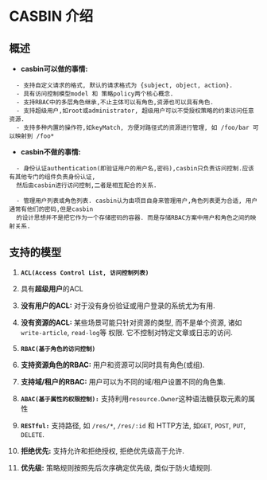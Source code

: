 # CASBIN 介绍

## 概述

- **casbin可以做的事情:**

```
  - 支持自定义请求的格式, 默认的请求格式为 {subject, object, action}.
  - 具有访问控制模型model 和 策略policy两个核心概念.
  - 支持RBAC中的多层角色继承,不止主体可以有角色,资源也可以具有角色.
  - 支持超级用户,如root或administrator, 超级用户可以不受授权策略的约束访问任意资源.
  - 支持多种内置的操作符,如keyMatch, 方便对路径式的资源进行管理, 如 /foo/bar 可以映射到 /foo*
```

- **casbin不做的事情:**

```
  - 身份认证authentication(即验证用户的用户名,密码),casbin只负责访问控制.应该有其他专门的组件负责身份认证,
  然后由casbin进行访问控制,二者是相互配合的关系.
  
  - 管理用户列表或角色列表. casbin认为由项目自身来管理用户,角色列表更为合适, 用户通常有他们的密码,但是casbin 
  的设计思想并不是把它作为一个存储密码的容器. 而是存储RBAC方案中用户和角色之间的映射关系.
```

## 支持的模型


1. **`ACL(Access Control List, 访问控制列表)`**
2. 具有**超级用户**的ACL
3. **没有用户的ACL:** 对于没有身份验证或用户登录的系统尤为有用.
4. **没有资源的ACL:** 某些场景可能只针对资源的类型, 而不是单个资源, 诸如 `write-article`, `read-log`等
   权限. 它不控制对特定文章或日志的访问.

5. **`RBAC(基于角色的访问控制)`**
6. **支持资源角色的RBAC:** 用户和资源可以同时具有角色(或组).
7. **支持域/租户的RBAC:** 用户可以为不同的域/租户设置不同的角色集.

8. **`ABAC(基于属性的权限控制):`** 支持利用`resource.Owner`这种语法糖获取元素的属性

9. **`RESTful:`** 支持路径, 如 `/res/*`, `/res/:id` 和 HTTP方法, 如`GET`, `POST`, `PUT`, `DELETE`.

10. **拒绝优先:** 支持允许和拒绝授权, 拒绝优先级高于允许.
11. **优先级:** 策略规则按照先后次序确定优先级, 类似于防火墙规则.


